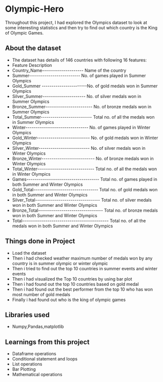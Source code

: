 # Olympic-Hero
Throughout this project, I had explored the Olympics dataset to look at some interesting statistics and then try to find out which country is the King of Olympic Games.

## About the dataset
* The dataset has details of 146 countries with following 16 features:
* Feature	Description
* Country_Name---------------------	Name of the country
* Summer--------------------------	No. of games played in Summer Olympics
* Gold_Summer	-----------------------No. of gold medals won in Summer Olympics
* Silver_Summer----------------------	No. of silver medals won in Summer Olympics
* Bronze_Summer------------------------	No. of bronze medals won in Summer Olympics
* Total_Summer--------------------------	Total no. of all the medals won in Summer Olympics
* Winter--------------------------------	No. of games played in Winter Olympics
* Gold_Winter---------------------------	No. of gold medals won in Winter Olympics
* Silver_Winter--------------------------	No. of silver medals won in Winter Olympics
* Bronze_Winter---------------------------	No. of bronze medals won in Winter Olympics
* Total_Winter-----------------------------	Total no. of all the medals won in Winter Olympics
* Games-------------------------------------	Total no. of games played in both Summer and Winter Olympics
* Gold_Total---------------------------------	Total no. of gold medals won in both Summer and Winter Olympics
* Silver_Total---------------------------------	Total no. of silver medals won in both Summer and Winter Olympics
* Bronze_Total---------------------------------	Total no. of bronze medals won in both Summer and Winter Olympics
* Total--------------------------------------------	Total no. of all the medals won in both Summer and Winter Olympics

## Things done in Project 
* Load the dataset
* Then i had checked weather maximum number of medals won by any country is in summer olympic or winter olympic
* Then i tried to find out the top 10 countries in summer events and winter events
* Then i had visualized the Top 10 countries by using bar plot
* Then i had found out the top 10 countries based on gold medal
* Then i had found out the best performer from the top 10 who has won most number of gold medals
* Finally i had found out who is the king of olympic games

## Libraries used 
* Numpy,Pandas,matplotlib

## Learnings from this project
* Dataframe operations
* Conditional statement and loops
* List operations
* Bar Plotting
* Mathematical operations
